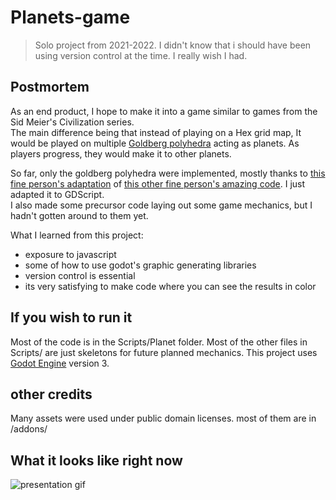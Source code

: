 # Planets-game
> Solo project from 2021-2022. I didn't know that i should have been using version control at the time. I really wish I had.


## Postmortem
As an end product, I hope to make it into a game similar to games from the Sid Meier's Civilization series. <br>
The main difference being that instead of playing on a Hex grid map, It would be played on multiple [Goldberg polyhedra](https://en.wikipedia.org/wiki/Goldberg_polyhedron) acting as planets. As players progress, they would make it to other planets.

So far, only the goldberg polyhedra were implemented, mostly thanks to [this fine person's adaptation](https://github.com/Em3rgencyLT/Hexasphere) of [this other fine person's amazing code](https://github.com/arscan/hexasphere.js/). I just adapted it to GDScript. <br> 
I also made some precursor code laying out some game mechanics, but I hadn't gotten around to them yet.

What I learned from this project:
- exposure to javascript
- some of how to use godot's graphic generating libraries
- version control is essential
- its very satisfying to make code where you can see the results in color

## If you wish to run it
Most of the code is in the Scripts/Planet folder. Most of the other files in Scripts/ are just skeletons for future planned mechanics. 
This project uses [Godot Engine](https://godotengine.org/) version 3.

## other credits
Many assets were used under public domain licenses. most of them are in /addons/

## What it looks like right now
![presentation gif](https://github.com/shweshipu/Planets-Game/blob/master/readme-assets/presentation.gif?raw=true)